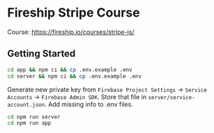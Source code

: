 # Fireship Stripe Course

Course: https://fireship.io/courses/stripe-js/

## Getting Started

```bash
cd app && npm ci && cp .env.example .env
cd server && npm ci && cp .env.example .env
```

Generate new private key from `Firebase Project Settings` -> `Service Accounts` -> `Firebase Admin SDK`. Store that file in `server/service-account.json`.
Add missing info to .env files.

```bash
cd npm run server
cd npm run app
```
